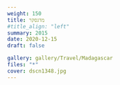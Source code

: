 ```yaml
---
weight: 150
title: מדגסקר
#title_align: "left"
summary: 2015
date: 2020-12-15
draft: false

gallery: gallery/Travel/Madagascar
files: "*"
cover: dscn1348.jpg
---
```

